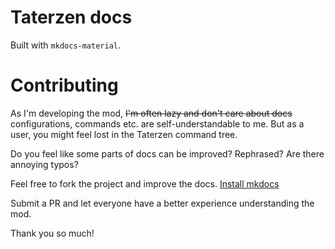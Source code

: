 # Taterzen docs

Built with `mkdocs-material`.

# Contributing

As I'm developing the mod, ~~I'm often lazy and don't care about docs~~ configurations, commands etc.
are self-understandable to me. But as a user, you might feel lost in the Taterzen command tree.


Do you feel like some parts of docs can be improved? Rephrased? Are there annoying typos?

Feel free to fork the project and improve the docs.
[Install mkdocs](https://squidfunk.github.io/mkdocs-material/getting-started/)

Submit a PR and let everyone have
a better experience understanding the mod.

Thank you so much!